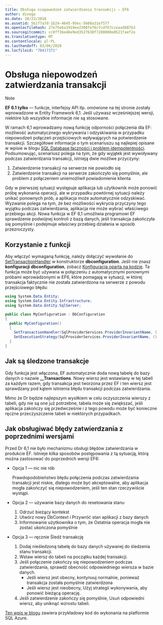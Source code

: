 ```yaml
---
title: Obsługa niepowodzeń zatwierdzania transakcji — EF6
author: divega
ms.date: 10/23/2016
ms.assetid: 5b1f7a7d-1b24-4645-95ec-5608a31ef577
ms.openlocfilehash: 27e75e6a1919ee2300fe76cfcdf67cceaad887b3
ms.sourcegitcommit: cc0ff36e46e9ed3527638f7208000e8521faef2e
ms.translationtype: MT
ms.contentlocale: pl-PL
ms.lasthandoff: 03/06/2020
ms.locfileid: "78417371"
---
```

# <a name="handling-transaction-commit-failures"></a>Obsługa niepowodzeń zatwierdzania transakcji
> [!NOTE]
> **EF 6.1 tylko** — funkcje, interfejsy API itp. omówione na tej stronie zostały wprowadzone w Entity Framework 6,1. Jeśli używasz wcześniejszej wersji, niektóre lub wszystkie informacje nie są stosowane.  

W ramach 6,1 wprowadzamy nową funkcję odporności połączenia dla EF: możliwość automatycznego wykrywania i odzyskiwania w przypadku niepowodzeń połączeń przejściowych wpływających na potwierdzenie transakcji. Szczegółowe informacje o tym scenariuszu są najlepiej opisane w wpisie w blogu [SQL Database łączności i problem idempotentności](https://blogs.msdn.com/b/adonet/archive/2013/03/11/sql-database-connectivity-and-the-idempotency-issue.aspx).  Podsumowując, scenariusz polega na tym, że gdy wyjątek jest wywoływany podczas zatwierdzania transakcji, istnieją dwie możliwe przyczyny:  

1. Zatwierdzenie transakcji na serwerze nie powiodło się
2. Zatwierdzenie transakcji na serwerze zakończyło się pomyślnie, ale problem z połączeniem uniemożliwił powiadomienie klienta  

Gdy w pierwszej sytuacji występuje aplikacja lub użytkownik może ponowić próbę wykonania operacji, ale w przypadku powtórnej sytuacji należy unikać ponownych prób, a aplikacja może automatycznie odzyskiwać. Wyzwanie polega na tym, że bez możliwości wykrycia przyczyny tego wyjątku podczas zatwierdzania, aplikacja nie może wybrać właściwego przebiegu akcji. Nowa funkcja w EF 6,1 umożliwia programowi EF sprawdzenie podwójnej kontroli z bazą danych, jeśli transakcja zakończyła się pomyślnie i podejmuje właściwy przebieg działania w sposób przezroczysty.  

## <a name="using-the-feature"></a>Korzystanie z funkcji  

Aby włączyć wymaganą funkcję, należy dołączyć wywołanie do [SetTransactionHandler](https://msdn.microsoft.com/library/system.data.entity.dbconfiguration.setdefaulttransactionhandler.aspx) w konstruktorze **dbconfiguration**. Jeśli nie znasz **konfiguracji dbconfiguration**, zobacz [Konfiguracja oparta na kodzie](~/ef6/fundamentals/configuring/code-based.md). Ta funkcja może być używana w połączeniu z automatycznymi ponownymi próbami wprowadzonymi w EF6, które pomagają w sytuacji, w której transakcja faktycznie nie została zatwierdzona na serwerze z powodu przejściowego błędu:  

``` csharp
using System.Data.Entity;
using System.Data.Entity.Infrastructure;
using System.Data.Entity.SqlServer;

public class MyConfiguration : DbConfiguration  
{
  public MyConfiguration()  
  {  
    SetTransactionHandler(SqlProviderServices.ProviderInvariantName, () => new CommitFailureHandler());  
    SetExecutionStrategy(SqlProviderServices.ProviderInvariantName, () => new SqlAzureExecutionStrategy());  
  }  
}
```  

## <a name="how-transactions-are-tracked"></a>Jak są śledzone transakcje  

Gdy funkcja jest włączona, EF automatycznie doda nową tabelę do bazy danych o nazwie **__Transactions**. Nowy wiersz jest wstawiany w tej tabeli za każdym razem, gdy transakcja jest tworzona przez EF i ten wiersz jest sprawdzany pod kątem istnienia błędu transakcji podczas zatwierdzania.  

Mimo że Dr będzie najlepszym wysiłkiem w celu oczyszczenia wierszy z tabeli, gdy nie są one już potrzebne, tabela może się zwiększać, jeśli aplikacja zakończy się przedwcześnie i z tego powodu może być konieczne ręczne przeczyszczenie tabeli w niektórych przypadkach.  

## <a name="how-to-handle-commit-failures-with-previous-versions"></a>Jak obsługiwać błędy zatwierdzania z poprzednimi wersjami

Przed Dr 6,1 nie było mechanizmu obsługi błędów zatwierdzania w produkcie EF. Istnieje kilka sposobów postępowania z tą sytuacją, którą można zastosować do poprzednich wersji EF6:  

* Opcja 1 — nic nie rób  

  Prawdopodobieństwo błędu połączenia podczas zatwierdzania transakcji jest niskie, dlatego może być akceptowalne, aby aplikacja mogła zakończyć się niepowodzeniem, jeśli ten stan rzeczywiście wystąpi.  

* Opcja 2 — używanie bazy danych do resetowania stanu  

  1. Odrzuć bieżący kontekst  
  2. Utwórz nowy DbContext i Przywróć stan aplikacji z bazy danych  
  3. Informowanie użytkownika o tym, że Ostatnia operacja mogła nie zostać ukończona pomyślnie  

* Opcja 3 — ręcznie Śledź transakcję  

  1. Dodaj nieśledzoną tabelę do bazy danych używanej do śledzenia stanu transakcji.  
  2. Wstaw wiersz do tabeli na początku każdej transakcji.  
  3. Jeśli połączenie zakończy się niepowodzeniem podczas zatwierdzania, sprawdź obecność odpowiedniego wiersza w bazie danych.  
     - Jeśli wiersz jest obecny, kontynuuj normalnie, ponieważ transakcja została pomyślnie zatwierdzona  
     - Jeśli wiersz jest nieobecny, Użyj strategii wykonywania, aby ponowić bieżącą operację.  
  4. Jeśli zatwierdzenie zakończy się pomyślnie, Usuń odpowiedni wiersz, aby uniknąć wzrostu tabeli.  

[Ten wpis w blogu](https://blogs.msdn.com/b/adonet/archive/2013/03/11/sql-database-connectivity-and-the-idempotency-issue.aspx) zawiera przykładowy kod do wykonania na platformie SQL Azure.  
